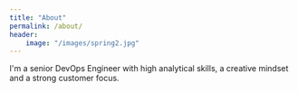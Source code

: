 ```yaml
---
title: "About"
permalink: /about/
header:
    image: "/images/spring2.jpg"
---
```


I'm a senior DevOps Engineer with high analytical skills, a creative mindset and a strong customer focus.
